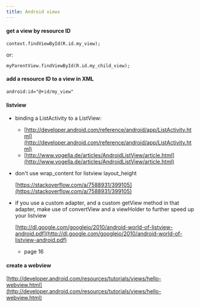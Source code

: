 ```yaml
---
title: Android views
---
```


#### get a view by resource ID

```
context.findViewById(R.id.my_view);
```

or:

```
myParentView.findViewById(R.id.my_child_view);
```

#### add a resource ID to a view in XML

```
android:id="@+id/my_view"
```

#### listview

- binding a ListActivity to a ListView:
  - [http://developer.android.com/reference/android/app/ListActivity.html](http://developer.android.com/reference/android/app/ListActivity.html)
  - [http://www.vogella.de/articles/AndroidListView/article.html](http://www.vogella.de/articles/AndroidListView/article.html)
- don't use wrap_content for listview layout_height

  [https://stackoverflow.com/a/7588931/399105](https://stackoverflow.com/a/7588931/399105)

- if you use a custom adapter, and a custom getView method in that adapter, make use of convertView and a viewHolder to further speed up your listview

  [http://dl.google.com/googleio/2010/android-world-of-listview-android.pdf](http://dl.google.com/googleio/2010/android-world-of-listview-android.pdf)

  - page 16

#### create a webview

[http://developer.android.com/resources/tutorials/views/hello-webview.html](http://developer.android.com/resources/tutorials/views/hello-webview.html)

